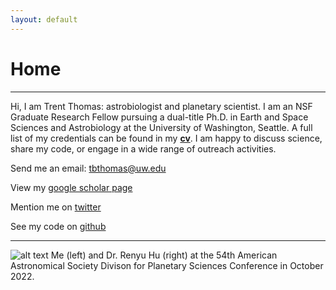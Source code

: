```yaml
---
layout: default
---
```

# Home

-------------------------

Hi, I am Trent Thomas: astrobiologist and planetary scientist. I am an NSF Graduate Research Fellow pursuing a dual-title Ph.D. in Earth and Space Sciences and Astrobiology at the University of Washington, Seattle. A full list of my credentials can be found in my **[cv](assets/cvs/tthomas_cv.pdf)**. I am happy to discuss science, share my code, or engage in a wide range of outreach activities.

Send me an email: [tbthomas@uw.edu](mailto:tbthomas@uw.edu)

View my [google scholar page](https://scholar.google.com/citations?user=e_IjiKcAAAAJ&hl=en&authuser=1)

Mention me on [twitter](https://twitter.com/trentag0n)

See my code on [github](https://github.com/trentagon)

-------------------------
![alt text](assets/img/trent_and_renyu.jpg "Trent and Renyu at DPS 2022")
Me (left) and Dr. Renyu Hu (right) at the 54th American Astronomical Society Divison for Planetary Sciences Conference in October 2022.
